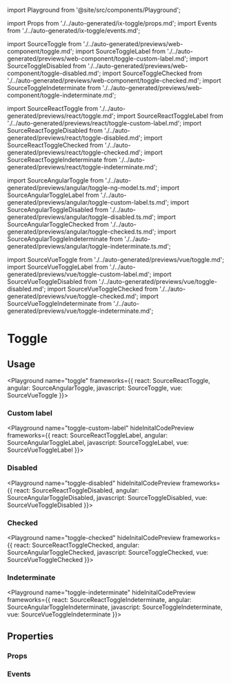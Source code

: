 import Playground from '@site/src/components/Playground';

import Props from './../auto-generated/ix-toggle/props.md';
import Events from './../auto-generated/ix-toggle/events.md';

import SourceToggle from './../auto-generated/previews/web-component/toggle.md';
import SourceToggleLabel from './../auto-generated/previews/web-component/toggle-custom-label.md';
import SourceToggleDisabled from './../auto-generated/previews/web-component/toggle-disabled.md';
import SourceToggleChecked from './../auto-generated/previews/web-component/toggle-checked.md';
import SourceToggleIndeterminate from './../auto-generated/previews/web-component/toggle-indeterminate.md';

import SourceReactToggle from './../auto-generated/previews/react/toggle.md';
import SourceReactToggleLabel from './../auto-generated/previews/react/toggle-custom-label.md';
import SourceReactToggleDisabled from './../auto-generated/previews/react/toggle-disabled.md';
import SourceReactToggleChecked from './../auto-generated/previews/react/toggle-checked.md';
import SourceReactToggleIndeterminate from './../auto-generated/previews/react/toggle-indeterminate.md';

import SourceAngularToggle from './../auto-generated/previews/angular/toggle-ng-model.ts.md';
import SourceAngularToggleLabel from './../auto-generated/previews/angular/toggle-custom-label.ts.md';
import SourceAngularToggleDisabled from './../auto-generated/previews/angular/toggle-disabled.ts.md';
import SourceAngularToggleChecked from './../auto-generated/previews/angular/toggle-checked.ts.md';
import SourceAngularToggleIndeterminate from './../auto-generated/previews/angular/toggle-indeterminate.ts.md';

import SourceVueToggle from './../auto-generated/previews/vue/toggle.md';
import SourceVueToggleLabel from './../auto-generated/previews/vue/toggle-custom-label.md';
import SourceVueToggleDisabled from './../auto-generated/previews/vue/toggle-disabled.md';
import SourceVueToggleChecked from './../auto-generated/previews/vue/toggle-checked.md';
import SourceVueToggleIndeterminate from './../auto-generated/previews/vue/toggle-indeterminate.md';

# Toggle

## Usage

<Playground
name="toggle"
frameworks={{
  react: SourceReactToggle,
  angular: SourceAngularToggle,
  javascript: SourceToggle,
  vue: SourceVueToggle
}}></Playground>

### Custom label

<Playground
name="toggle-custom-label"
hideInitalCodePreview
frameworks={{
  react: SourceReactToggleLabel,
  angular: SourceAngularToggleLabel,
  javascript: SourceToggleLabel,
  vue: SourceVueToggleLabel
}}></Playground>

### Disabled

<Playground
name="toggle-disabled"
hideInitalCodePreview
frameworks={{
  react: SourceReactToggleDisabled,
  angular: SourceAngularToggleDisabled,
  javascript: SourceToggleDisabled,
  vue: SourceVueToggleDisabled
}}></Playground>

### Checked

<Playground
name="toggle-checked"
hideInitalCodePreview
frameworks={{
  react: SourceReactToggleChecked,
  angular: SourceAngularToggleChecked,
  javascript: SourceToggleChecked,
  vue: SourceVueToggleChecked
}}></Playground>

### Indeterminate

<Playground
name="toggle-indeterminate"
hideInitalCodePreview
frameworks={{
  react: SourceReactToggleIndeterminate,
  angular: SourceAngularToggleIndeterminate,
  javascript: SourceToggleIndeterminate,
  vue: SourceVueToggleIndeterminate
}}></Playground>

## Properties

### Props

<Props />

### Events

<Events />
